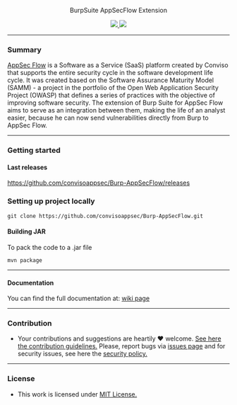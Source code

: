 <p align="center">
  <!-- <img src=""> -->
  <p align="center">BurpSuite AppSecFlow Extension</p>
  <p align="center">
    <a href="/LICENSE.md">
      <img src="https://img.shields.io/badge/license-MIT-blue.svg">
    </a>
    <a href="https://github.com/convisoappsec/Burp-AppSecFlow/releases">
      <img src="https://img.shields.io/badge/version-1.3.0-blue.svg">
    </a>
  </p>
</p>

---

### Summary

[AppSec Flow](https://www.convisoappsec.com/) is a Software as a Service (SaaS) platform created by Conviso that supports the entire security cycle in the software development life cycle. It was created based on the Software Assurance Maturity Model (SAMM) - a project in the portfolio of the Open Web Application Security Project (OWASP) that defines a series of practices with the objective of improving software security. The extension of Burp Suite for AppSec Flow aims to serve as an integration between them, making the life of an analyst easier, because he can now send vulnerabilities directly from Burp to AppSec Flow.

---

### Getting started

#### Last releases
https://github.com/convisoappsec/Burp-AppSecFlow/releases


### Setting up project locally

`git clone https://github.com/convisoappsec/Burp-AppSecFlow.git`

#### Building JAR
To pack the code to a .jar file

`mvn package`

---

#### Documentation

You can find the full documentation at: [wiki page](/wiki)

---

### Contribution

- Your contributions and suggestions are heartily ♥ welcome. [See here the contribution guidelines.](/.github/CONTRIBUTING.md) Please, report bugs via [issues page](https://github.com/convisoappsec/Burp-AppSecFlow/ssues) and for security issues, see here the [security policy.](/SECURITY.md)

---

### License

- This work is licensed under [MIT License.](/LICENSE.md)
